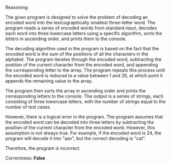 Reasoning:

The given program is designed to solve the problem of decoding an encoded word into the lexicographically smallest three-letter word. The program reads a series of encoded words from standard input, decodes each word into three lowercase letters using a specific algorithm, sorts the letters in ascending order, and prints them to the console.

The decoding algorithm used in the program is based on the fact that the encoded word is the sum of the positions of all the characters in the alphabet. The program iterates through the encoded word, subtracting the position of the current character from the encoded word, and appending the corresponding letter to the array. The program repeats this process until the encoded word is reduced to a value between 1 and 26, at which point it appends the remaining value to the array.

The program then sorts the array in ascending order and prints the corresponding letters to the console. The output is a series of strings, each consisting of three lowercase letters, with the number of strings equal to the number of test cases.

However, there is a logical error in the program. The program assumes that the encoded word can be decoded into three letters by subtracting the position of the current character from the encoded word. However, this assumption is not always true. For example, if the encoded word is 24, the program will decode it into "aav", but the correct decoding is "cat".

Therefore, the program is incorrect.

Correctness: **False**